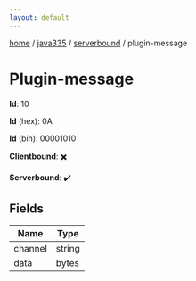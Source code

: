 ```yaml
---
layout: default
---
```


[home](/)  /  [java335](/protocol/java335)  /  [serverbound](/protocol/java335/serverbound)  /  plugin-message

# Plugin-message

**Id**: 10

**Id** (hex): 0A

**Id** (bin): 00001010

**Clientbound**: ✖️

**Serverbound**: ✔️

## Fields

Name | Type
---|---
channel | string
data | bytes

